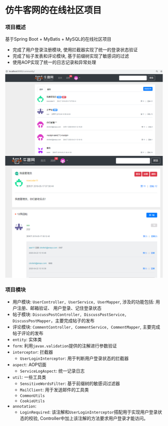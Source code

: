 # 仿牛客网的在线社区项目

### 项目概述

基于Spring Boot + MyBatis + MySQL的在线社区项目

- 完成了用户登录注册模块, 使用拦截器实现了统一的登录状态验证
- 完成了帖子发表和评论模块, 基于前缀树实现了敏感词的过滤
- 使用AOP实现了统一的日志记录和异常处理

<img src="pic.png" style="zoom: 70%"/>
<img src="pic2.png" style="zoom: 70%"/>

### 项目模块

- 用户模块: `UserController, UserService, UserMapper`, 涉及的功能包括: 用户注册、邮箱验证、
用户登录、记住登录状态
- 帖子模块: `DiscussPostController, DiscussPostService, DiscussPostMapper`，主要完成帖子的发布
- 评论模块: `CommentController, CommentService, CommentMapper`, 主要完成帖子评论的发布
- `entity`: 实体类
- `form`: 利用`javax.validation`提供的注解进行参数验证
- `interceptor`: 拦截器
    - `UserLoginInterceptor`: 用于判断用户登录状态的拦截器
- `aspect`: AOP切面
    - `ServiceLogAspect`: 统一记录日志
- `util`: 一些工具类
    - `SensitiveWordsFilter`: 基于前缀树的敏感词过滤器
    - `MailClient`: 用于发送邮件的工具类
    - `CommonUtils`
    - `CookieUtils`
- `annotation`:
    - `LoginRequired`: 该注解和`UserLoginInterceptor`搭配用于实现用户登录状态的校验,
    Controller中加上该注解的方法要求用户登录才能访问。
